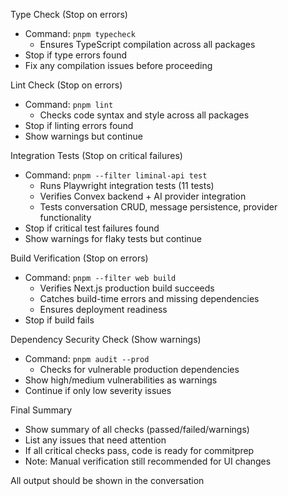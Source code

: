 Type Check (Stop on errors)
   - Command: `pnpm typecheck`
     - Ensures TypeScript compilation across all packages
   - Stop if type errors found
   - Fix any compilation issues before proceeding

Lint Check (Stop on errors)
   - Command: `pnpm lint`
     - Checks code syntax and style across all packages
   - Stop if linting errors found
   - Show warnings but continue

Integration Tests (Stop on critical failures)
   - Command: `pnpm --filter liminal-api test`
     - Runs Playwright integration tests (11 tests)
     - Verifies Convex backend + AI provider integration
     - Tests conversation CRUD, message persistence, provider functionality
   - Stop if critical test failures found
   - Show warnings for flaky tests but continue

Build Verification (Stop on errors)
   - Command: `pnpm --filter web build`
     - Verifies Next.js production build succeeds
     - Catches build-time errors and missing dependencies
     - Ensures deployment readiness
   - Stop if build fails

Dependency Security Check (Show warnings)
   - Command: `pnpm audit --prod`
     - Checks for vulnerable production dependencies
   - Show high/medium vulnerabilities as warnings
   - Continue if only low severity issues

Final Summary
   - Show summary of all checks (passed/failed/warnings)
   - List any issues that need attention
   - If all critical checks pass, code is ready for commitprep
   - Note: Manual verification still recommended for UI changes

All output should be shown in the conversation